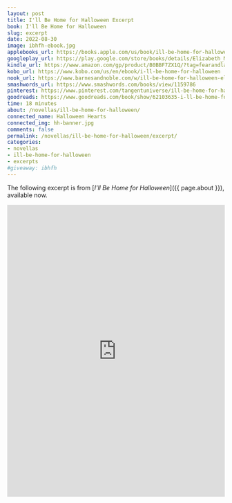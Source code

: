 ```yaml
---
layout: post
title: I'll Be Home for Halloween Excerpt
book: I'll Be Home for Halloween
slug: excerpt
date: 2022-08-30
image: ibhfh-ebook.jpg
applebooks_url: https://books.apple.com/us/book/ill-be-home-for-halloween/id6443265627
googleplay_url: https://play.google.com/store/books/details/Elizabeth_Myles_I_ll_Be_Home_for_Halloween?id=17yDEAAAQBAJ
kindle_url: https://www.amazon.com/gp/product/B0BBF7ZX1Q/?tag=fearandlaun-20
kobo_url: https://www.kobo.com/us/en/ebook/i-ll-be-home-for-halloween
nook_url: https://www.barnesandnoble.com/w/ill-be-home-for-halloween-elizabeth-myles/1141981536?ean=2940185852484
smashwords_url: https://www.smashwords.com/books/view/1159786
pinterest: https://www.pinterest.com/tangentuniverse/ill-be-home-for-halloween/
goodreads: https://www.goodreads.com/book/show/62103635-i-ll-be-home-for-halloween
time: 18 minutes
about: /novellas/ill-be-home-for-halloween/
connected_name: Halloween Hearts
connected_img: hh-banner.jpg
comments: false
permalink: /novellas/ill-be-home-for-halloween/excerpt/
categories: 
- novellas
- ill-be-home-for-halloween
- excerpts
#giveaway: ibhfh
---
```


The following excerpt is from [*I'll Be Home for Halloween*]({{ page.about }}), available now.

<iframe type="text/html" width="650" height="675" frameborder="0" allowfullscreen style="max-width:100%" src="https://read.amazon.com/kp/card?asin=B0BBF7ZX1Q&preview=inline&linkCode=kpe&ref_=cm_sw_r_kb_dp_yfBqFbZBJNXZ8&tag=fearandlaun-20" ></iframe--> 
